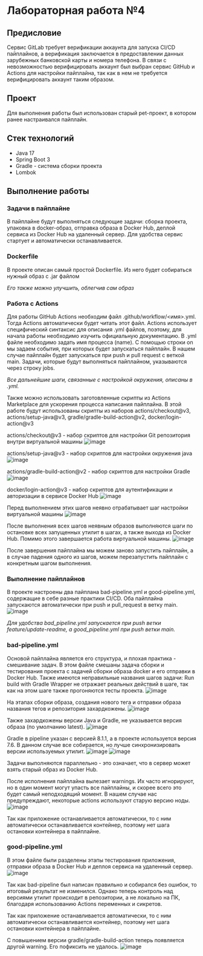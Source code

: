 # Лабораторная работа №4

## Предисловие
Сервис GitLab требует верификации аккаунта для запуска CI/CD пайплайнов, а верификация заключается в предоставлении данных зарубежных банковской карты и номера телефона.
В связи с невозможностью верифицировать аккаунт был выбран сервис GitHub и Actions для настройки пайплайна, так как в нем не требуется верифицировать аккаунт таким образом.

## Проект
Для выполнения работы был использован старый pet-проект, в котором ранее настраивался пайплайн.

## Стек технологий
- Java 17
- Spring Boot 3
- Gradle - система сборки проекта
- Lombok

## Выполнение работы
### Задачи в пайплайне
В пайплайне будут выполняться следующие задачи: сборка проекта, упаковка в docker-образ, отправка образа в Docker Hub, деплой сервиса из Docker Hub на удаленный сервер.
Для удобства сервис стартует и автоматически останавливается.

### Dockerfile
В проекте описан самый простой Dockerfile. Из него будет собираться нужный образ с .jar файлом

*Его также можно улучшить, облегчив сам образ*

### Работа с Actions
Для работы GitHub Actions необходим файл .github/workflow/<имя>.yml. 
Тогда Actions автоматически будет читать этот файл.
Actions использует специфический синтаксис для описания .yml файлов, поэтому, для начала работы необходимо изучить официальную документацию.
В .yml файле необходимо задать имя процесса (name).
С помощью строки on мы задаем события, при которых будет запускаться пайплайн.
В нашем случае пайплайн будет запускаться при push и pull request с веткой main.
Задачи, которые будут выполняться пайплайном, указываются через строку jobs.

*Все дальнейшие шаги, связанные с настройкой окружения, описаны в .yml.*

Также можно использовать заготовленные скрипты из Actions Marketplace для ускорения процесса написания пайплайна.
В этой работе будут использованы скрипты из наборов actions/checkout@v3, actions/setup-java@v3, gradle/gradle-build-action@v2, docker/login-action@v3

actions/checkout@v3 - набор скриптов для настройки Git репозитория внутри виртуальной машины
![image](https://github.com/user-attachments/assets/2419a7e7-ea94-4824-a01d-23f0f18b615d)

actions/setup-java@v3 - набор скриптов для настройки окружения java
![image](https://github.com/user-attachments/assets/22cf259a-77a4-46ce-a3bb-966ee10561b7)

actions/gradle-build-action@v2 - набор скриптов для настройки Gradle
![image](https://github.com/user-attachments/assets/878a795f-2a91-41fe-b6b9-b03a9ba1c8cd)

docker/login-action@v3 - набор скриптов для аутентификации и авторизации в сервисе Docker Hub
![image](https://github.com/user-attachments/assets/1c9e9441-42c3-4ac0-8214-7bf8422fae54)

Перед выполнением этих шагов неявно отрабатывает шаг настройки виртуальной машины
![image](https://github.com/user-attachments/assets/b030d398-0cd7-446e-ac5a-28b93cf8cccb)

После выполнения всех шагов неявным образов выполняются шаги по остановке всех запущенных утилит в шагах, а также выхода из Docker Hub.
Помимо этого завершается работа виртуальной машины.
![image](https://github.com/user-attachments/assets/64eb71db-b2f4-4c21-ac4a-aa381fe8e8da)

После завершения пайплайна мы можем заново запустить пайплайн, а в случае падения одного из шагов, можем перезапустить пайплайн с конкретным шагом выполнения.

### Выполнение пайплайнов
В проекте настроены два пайплана bad-pipeline.yml и good-pipeline.yml, содержащие в себе разные практики CI/CD.
Оба пайплайна запускаются автоматически при push и pull_request в ветку main.
![image](https://github.com/user-attachments/assets/2997b7dd-a6a3-4af6-9d58-2970973a027a)

*Для удобства bad_pipeline.yml запускается при push ветки feature/update-readme, а good_pipeline.yml при push ветки main.*

### bad-pipeline.yml
Основой пайплайна является его структура, и плохая практика - смешивание задач.
В этом файле смешаны задача сборки и тестирования проекта с задачей сборки образа docker и его отправки в Docker Hub.
Также имеются неправильные названия шагов задачи: Run build with Gradle Wrapper не отражает реальных действий в шаге, так как на этом шаге также прогоняются тесты проекта.
![image](https://github.com/user-attachments/assets/f8ae8e13-3eec-49db-8305-8346ec625fe2)

На этапах сборки образа, создания нового тега и отправки образа названия тегов и репозитория захардкожены.
![image](https://github.com/user-attachments/assets/6122b78f-e54f-4804-8488-0ef55f04d9a9)

Также захардкожены версии Java и Gradle, не указывается версия образа (по умолчанию latest).
![image](https://github.com/user-attachments/assets/1afb69e4-78fd-44dc-a9a9-40e3719c016f)

Gradle в pipeline указан с версией 8.1.1, а в проекте используется версия 7.6.
В данном случае все собирается, но лучше синхронизировать версии используемых утилит.
![image](https://github.com/user-attachments/assets/79ad0792-f735-4dee-a697-cd79a4d8ccf9)
![image](https://github.com/user-attachments/assets/329634e3-8fb4-4aaf-b3fa-a4b91f3f5492)

Задачи выполняются параллельно - это означает, что в сервер может взять старый образ из Docker Hub.


После исполнения пайплайна вылезает warnings.
Их часто игнорируют, но в один момент могут упасть все пайплайны, и скорее всего это будет самый неподходящий момент.
В нашем случае нас предупреждают, некоторые actions используют старую версию ноды. 
![image](https://github.com/user-attachments/assets/39edd3c3-ae8e-4b5c-80d0-fd19740cb93f)

Так как приложение останавливается автоматически, то с ним автоматически останавливается контейнер, поэтому нет шага остановки контейнера в пайплайне.

### good-pipeline.yml
В этом файле были разделены этапы тестирования приложения, отправки образа в Docker Hub и деплоя сервиса на удаленный сервер.
![image](https://github.com/user-attachments/assets/f7c5e911-492d-43b6-a07d-8f055dcc9786)

Так как bad-pipeline был написан правильно и собирался без ошибок, то итоговый результат не изменился.
Однако теперь контроль над версиями утилит происходит в репозитории, а не локально на ПК, благодаря использованию Actions переменных и сикретов.

Так как приложение останавливается автоматически, то с ним автоматически останавливается контейнер, поэтому нет шага остановки контейнера в пайплайне.

С повышением версии gradle/gradle-build-action теперь появляется другой warning.
Его пофиксить не удалось.
![image](https://github.com/user-attachments/assets/c3ecd8e3-a9b4-4258-95d4-b3bad18fffc4)
